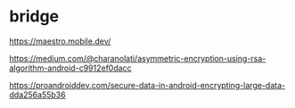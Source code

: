 # bridge

https://maestro.mobile.dev/

https://medium.com/@charanolati/asymmetric-encryption-using-rsa-algorithm-android-c9912ef0dacc

https://proandroiddev.com/secure-data-in-android-encrypting-large-data-dda256a55b36
